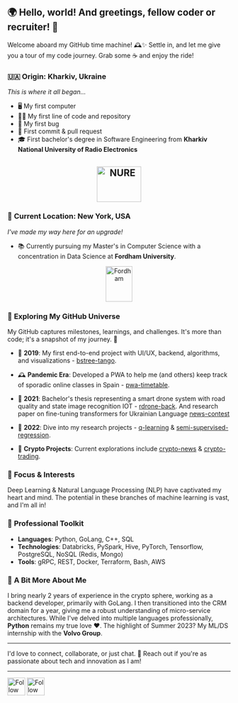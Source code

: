## 🌍 Hello, world! And greetings, fellow coder or recruiter! 👋
Welcome aboard my GitHub time machine! 🕰️✨ Settle in, and let me give you a tour of my code journey. Grab some ☕️ and enjoy the ride!

### 🇺🇦 **Origin: Kharkiv, Ukraine**
*This is where it all began...*  
- 🖥️ My first computer  
- 👨‍💻 My first line of code and repository  
- 🐛 My first bug  
- 💾 First commit & pull request  
- 🎓 First bachelor's degree in Software Engineering from **Kharkiv National University of Radio Electronics**

[<p align="center"><img src="https://studyua.org/wp-content/uploads/2017/04/logoKNURE1111.png" height="80em" width="100em" alt="NURE" title="NURE" align="center"/></p>](https://nure.ua/en/)
- 
### 🗽 **Current Location: New York, USA**
*I've made my way here for an upgrade!*  
- 📚 Currently pursuing my Master's in Computer Science with a concentration in Data Science at **Fordham University**.

[<p align="center"><img src="https://upload.wikimedia.org/wikipedia/commons/a/ac/Fordham_University_Logo.png" height="80em" width="60em" alt="Fordham" title="Fordham" align="center"/></p>](https://www.fordham.edu)

### 🌌 **Exploring My GitHub Universe**
My GitHub captures milestones, learnings, and challenges. It's more than code; it's a snapshot of my journey. 🚀

- 📅 **2019**: My first end-to-end project with UI/UX, backend, algorithms, and visualizations - [bstree-tango](https://github.com/StepanTita/bstree-tango).
  
- 🕰️ **Pandemic Era**: Developed a PWA to help me (and others) keep track of sporadic online classes in Spain - [pwa-timetable](https://github.com/StepanTita/pwa-timetable/tree/pwa-dev).

- 📅 **2021**: Bachelor's thesis representing a smart drone system with road quality and state image recognition IOT - [rdrone-back](https://github.com/StepanTita/rdrone-back). And research paper on fine-tuning transformers for Ukrainian Language [news-contest](https://github.com/StepanTita/news-contest)

- 📅 **2022**: Dive into my research projects - [q-learning](https://github.com/StepanTita/q-learning) & [semi-supervised-regression](https://github.com/StepanTita/semi-supervised-regression).

- 🔐 **Crypto Projects**: Current explorations include [crypto-news](https://github.com/StepanTita/crypto-news) & [crypto-trading](https://github.com/StepanTita/crypto-trading).

### 🔭 **Focus & Interests**
Deep Learning & Natural Language Processing (NLP) have captivated my heart and mind. The potential in these branches of machine learning is vast, and I'm all in!

### 🧰 **Professional Toolkit**
- **Languages**: Python, GoLang, C++, SQL
- **Technologies**: Databricks, PySpark, Hive, PyTorch, Tensorflow, PostgreSQL, NoSQL (Redis, Mongo)
- **Tools**: gRPC, REST, Docker, Terraform, Bash, AWS

### 🌟 **A Bit More About Me**
I bring nearly 2 years of experience in the crypto sphere, working as a backend developer, primarily with GoLang. I then transitioned into the CRM domain for a year, giving me a robust understanding of micro-service architectures. While I've delved into multiple languages professionally, **Python** remains my true love ❤️. 
The highlight of Summer 2023? My ML/DS internship with the **Volvo Group**.

---

I'd love to connect, collaborate, or just chat. 💌 Reach out if you're as passionate about tech and innovation as I am!

---
[<img src="https://upload.wikimedia.org/wikipedia/commons/thumb/c/ca/LinkedIn_logo_initials.png/800px-LinkedIn_logo_initials.png" height="40em" align="center" alt="Follow Stepan on LinkedIn" title="Follow Stepan on LinkedIn"/>](https://www.linkedin.com/in/stepan-tita/)
[<img src="https://upload.wikimedia.org/wikipedia/commons/9/95/Instagram_logo_2022.svg" height="40em" align="center" alt="Follow Stepan on Instagram" title="Follow Stepan on Instagram"/>](https://instagram.com/berestovsky.tech)
